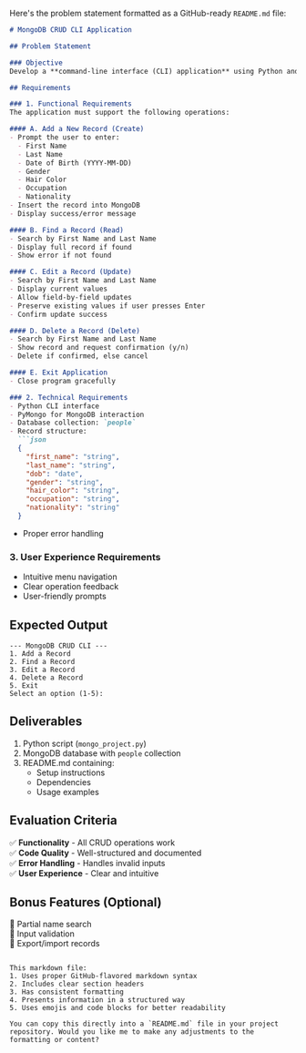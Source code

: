 Here's the problem statement formatted as a GitHub-ready `README.md` file:

```markdown
# MongoDB CRUD CLI Application

## Problem Statement

### Objective
Develop a **command-line interface (CLI) application** using Python and MongoDB that allows users to perform **CRUD (Create, Read, Update, Delete) operations** on a database of person records. The application should provide an interactive menu-driven system for managing records.

## Requirements

### 1. Functional Requirements
The application must support the following operations:

#### A. Add a New Record (Create)
- Prompt the user to enter:
  - First Name
  - Last Name
  - Date of Birth (YYYY-MM-DD)
  - Gender
  - Hair Color
  - Occupation
  - Nationality
- Insert the record into MongoDB
- Display success/error message

#### B. Find a Record (Read)
- Search by First Name and Last Name
- Display full record if found
- Show error if not found

#### C. Edit a Record (Update)
- Search by First Name and Last Name
- Display current values
- Allow field-by-field updates
- Preserve existing values if user presses Enter
- Confirm update success

#### D. Delete a Record (Delete)
- Search by First Name and Last Name
- Show record and request confirmation (y/n)
- Delete if confirmed, else cancel

#### E. Exit Application
- Close program gracefully

### 2. Technical Requirements
- Python CLI interface
- PyMongo for MongoDB interaction
- Database collection: `people`
- Record structure:
  ```json
  {
    "first_name": "string",
    "last_name": "string",
    "dob": "date",
    "gender": "string",
    "hair_color": "string",
    "occupation": "string",
    "nationality": "string"
  }
  ```
- Proper error handling

### 3. User Experience Requirements
- Intuitive menu navigation
- Clear operation feedback
- User-friendly prompts

## Expected Output
```
--- MongoDB CRUD CLI ---
1. Add a Record
2. Find a Record
3. Edit a Record
4. Delete a Record
5. Exit
Select an option (1-5):
```

## Deliverables
1. Python script (`mongo_project.py`)
2. MongoDB database with `people` collection
3. README.md containing:
   - Setup instructions
   - Dependencies
   - Usage examples

## Evaluation Criteria
✅ **Functionality** - All CRUD operations work  
✅ **Code Quality** - Well-structured and documented  
✅ **Error Handling** - Handles invalid inputs  
✅ **User Experience** - Clear and intuitive  

## Bonus Features (Optional)
🔹 Partial name search  
🔹 Input validation  
🔹 Export/import records  

```

This markdown file:
1. Uses proper GitHub-flavored markdown syntax
2. Includes clear section headers
3. Has consistent formatting
4. Presents information in a structured way
5. Uses emojis and code blocks for better readability

You can copy this directly into a `README.md` file in your project repository. Would you like me to make any adjustments to the formatting or content?
